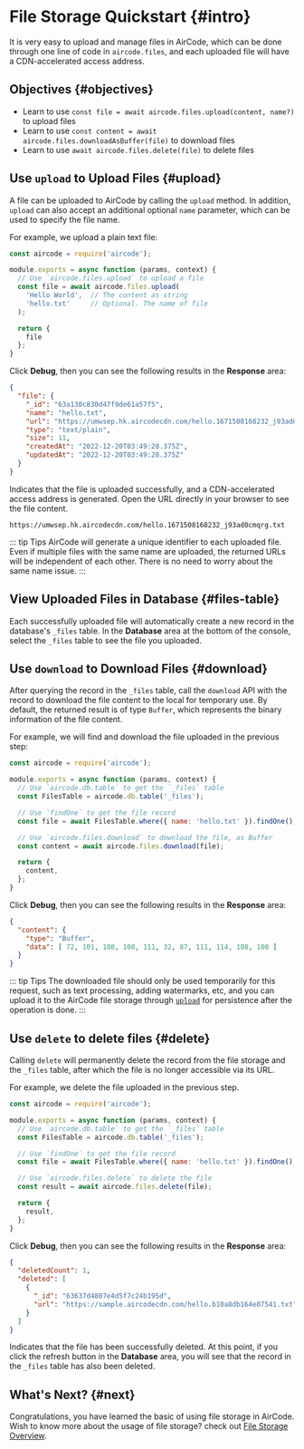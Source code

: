 # File Storage Quickstart {#intro}

It is very easy to upload and manage files in AirCode, which can be done through one line of code in `aircode.files`, and each uploaded file will have a CDN-accelerated access address.

## Objectives {#objectives}

- Learn to use `const file = await aircode.files.upload(content, name?)` to upload files
- Learn to use `const content = await aircode.files.downloadAsBuffer(file)` to download files
- Learn to use `await aircode.files.delete(file)` to delete files

## Use `upload` to Upload Files {#upload}

A file can be uploaded to AirCode by calling the `upload` method. In addition, `upload` can also accept an additional optional `name` parameter, which can be used to specify the file name.

For example, we upload a plain text file:

```js
const aircode = require('aircode');

module.exports = async function (params, context) {
  // Use `aircode.files.upload` to upload a file
  const file = await aircode.files.upload(
    'Hello World',  // The content as string
    'hello.txt'     // Optional. The name of file
  );

  return {
    file
  };
}
```

Click **Debug**, then you can see the following results in the **Response** area:

```json
{
  "file": {
    "_id": "63a130c830d47f9de61a57f5",
    "name": "hello.txt",
    "url": "https://umwsep.hk.aircodecdn.com/hello.1671508168232_j93ad0cmqrg.txt",
    "type": "text/plain",
    "size": 11,
    "createdAt": "2022-12-20T03:49:28.375Z",
    "updatedAt": "2022-12-20T03:49:28.375Z"
  }
}
```
Indicates that the file is uploaded successfully, and a CDN-accelerated access address is generated. Open the URL directly in your browser to see the file content.

```
https://umwsep.hk.aircodecdn.com/hello.1671508168232_j93ad0cmqrg.txt
```

::: tip Tips
AirCode will generate a unique identifier to each uploaded file. Even if multiple files with the same name are uploaded, the returned URLs will be independent of each other. There is no need to worry about the same name issue.
:::

## View Uploaded Files in Database {#files-table}

Each successfully uploaded file will automatically create a new record in the database's `_files` table. In the **Database** area at the bottom of the console, select the `_files` table to see the file you uploaded.

<ACImage src="/_images/1671508270037.png" mode="light" />
<ACImage src="/_images/1671508319365.png" mode="dark" />

## Use `download` to Download Files {#download}

After querying the record in the `_files` table, call the `download` API with the record to download the file content to the local for temporary use. By default, the returned result is of type `Buffer`, which represents the binary information of the file content.

For example, we will find and download the file uploaded in the previous step:

```js
const aircode = require('aircode');

module.exports = async function (params, context) {
  // Use `aircode.db.table` to get the `_files` table
  const FilesTable = aircode.db.table('_files');

  // Use `findOne` to get the file record
  const file = await FilesTable.where({ name: 'hello.txt' }).findOne();

  // Use `aircode.files.download` to download the file, as Buffer
  const content = await aircode.files.download(file);

  return {
    content,
  };
}
```

Click **Debug**, then you can see the following results in the **Response** area:

```json
{
  "content": {
    "type": "Buffer",
    "data": [ 72, 101, 108, 108, 111, 32, 87, 111, 114, 108, 100 ]
  }
}
```

::: tip Tips
The downloaded file should only be used temporarily for this request, such as text processing, adding watermarks, etc, and you can upload it to the AirCode file storage through [`upload`](#upload) for persistence after the operation is done.
:::

## Use `delete` to delete files {#delete}

Calling `delete` will permanently delete the record from the file storage and the `_files` table, after which the file is no longer accessible via its URL.

For example, we delete the file uploaded in the previous step.

```js
const aircode = require('aircode');

module.exports = async function (params, context) {
  // Use `aircode.db.table` to get the `_files` table
  const FilesTable = aircode.db.table('_files');

  // Use `findOne` to get the file record
  const file = await FilesTable.where({ name: 'hello.txt' }).findOne();

  // Use `aircode.files.delete` to delete the file
  const result = await aircode.files.delete(file);

  return {
    result,
  };
}
```

Click **Debug**, then you can see the following results in the **Response** area:

```json
{
  "deletedCount": 1,
  "deleted": [
    {
      "_id": "63637d4807e4d5f7c24b195d",
      "url": "https://sample.aircodecdn.com/hello.b10a8db164e07541.txt"
    }
  ]
}
```

Indicates that the file has been successfully deleted. At this point, if you click the refresh button in the **Database** area, you will see that the record in the `_files` table has also been deleted.

## What's Next? {#next}

Congratulations, you have learned the basic of using file storage in AirCode. Wish to know more about the usage of file storage? check out [File Storage Overview](/guide/files/).
